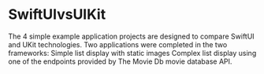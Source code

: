 # SwiftUIvsUIKit

The 4 simple example application projects are designed to compare SwiftUI and UKit technologies.
Two applications were completed in the two frameworks:
Simple list display with static images
Complex list display using one of the endpoints provided by The Movie Db movie database API.

